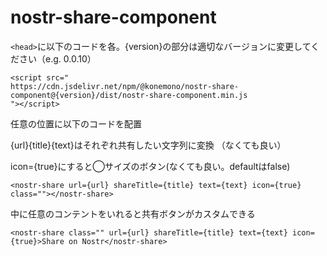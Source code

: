 # nostr-share-component


``<head>``に以下のコードを各。{version}の部分は適切なバージョンに変更してください（e.g. 0.0.10）

```
<script src="
https://cdn.jsdelivr.net/npm/@konemono/nostr-share-component@{version}/dist/nostr-share-component.min.js
"></script>
```

任意の位置に以下のコードを配置

{url}{title}{text}はそれぞれ共有したい文字列に変換
（なくても良い）

icon={true}にすると◯サイズのボタン(なくても良い。defaultはfalse)


```
<nostr-share url={url} shareTitle={title} text={text} icon={true} class=""></nostr-share>
```

中に任意のコンテントをいれると共有ボタンがカスタムできる

```
<nostr-share class="" url={url} shareTitle={title} text={text} icon={true}>Share on Nostr</nostr-share>
```